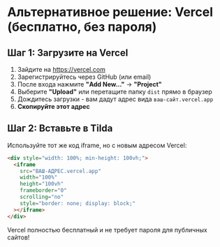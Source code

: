 # Альтернативное решение: Vercel (бесплатно, без пароля)

## Шаг 1: Загрузите на Vercel

1. Зайдите на https://vercel.com
2. Зарегистрируйтесь через GitHub (или email)
3. После входа нажмите **"Add New..."** → **"Project"**
4. Выберите **"Upload"** или перетащите папку `dist` прямо в браузер
5. Дождитесь загрузки - вам дадут адрес вида `ваш-сайт.vercel.app`
6. **Скопируйте этот адрес**

## Шаг 2: Вставьте в Tilda

Используйте тот же код iframe, но с новым адресом Vercel:

```html
<div style="width: 100%; min-height: 100vh;">
  <iframe 
    src="ВАШ-АДРЕС.vercel.app" 
    width="100%" 
    height="100vh" 
    frameborder="0"
    scrolling="no"
    style="border: none; display: block;"
  ></iframe>
</div>
```

Vercel полностью бесплатный и не требует пароля для публичных сайтов!

